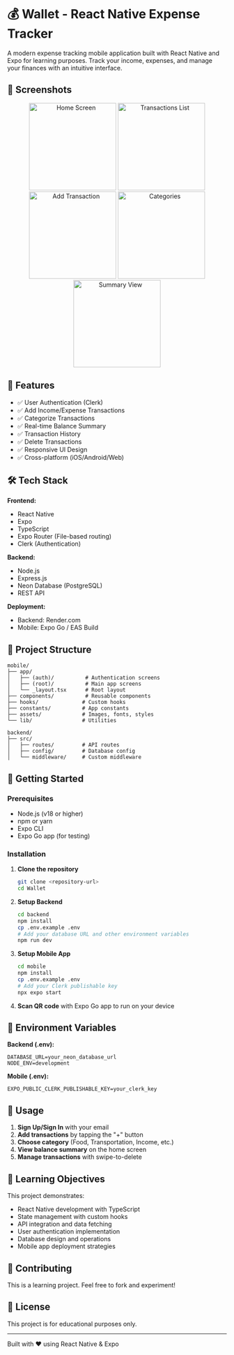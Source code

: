 # 💰 Wallet - React Native Expense Tracker

A modern expense tracking mobile application built with React Native and Expo for learning purposes. Track your income, expenses, and manage your finances with an intuitive interface.

## 📱 Screenshots

<div align="center">
  <img src="../Wallet/mobile/assets/screenshot/login.jpg" width="200" alt="Home Screen" />
  <img src="../Wallet/mobile/assets/screenshot/verify_email.jpg" width="200" alt="Transactions List" />
  <img src="../Wallet/mobile/assets/screenshot/home_no_transactions.jpg" width="200" alt="Add Transaction" />
  <img src="../Wallet/mobile/assets/screenshot/home.jpg" width="200" alt="Categories" />
  <img src="../Wallet/mobile/assets/screenshot/add_transactions.jpg" width="200" alt="Summary View" />
</div>

## 🚀 Features

- ✅ User Authentication (Clerk)
- ✅ Add Income/Expense Transactions
- ✅ Categorize Transactions
- ✅ Real-time Balance Summary
- ✅ Transaction History
- ✅ Delete Transactions
- ✅ Responsive UI Design
- ✅ Cross-platform (iOS/Android/Web)

## 🛠️ Tech Stack

**Frontend:**

- React Native
- Expo
- TypeScript
- Expo Router (File-based routing)
- Clerk (Authentication)

**Backend:**

- Node.js
- Express.js
- Neon Database (PostgreSQL)
- REST API

**Deployment:**

- Backend: Render.com
- Mobile: Expo Go / EAS Build

## 📂 Project Structure

```
mobile/
├── app/
│   ├── (auth)/          # Authentication screens
│   ├── (root)/          # Main app screens
│   └── _layout.tsx      # Root layout
├── components/          # Reusable components
├── hooks/              # Custom hooks
├── constants/          # App constants
├── assets/             # Images, fonts, styles
└── lib/                # Utilities

backend/
├── src/
│   ├── routes/         # API routes
│   ├── config/         # Database config
│   └── middleware/     # Custom middleware
```

## 🚀 Getting Started

### Prerequisites

- Node.js (v18 or higher)
- npm or yarn
- Expo CLI
- Expo Go app (for testing)

### Installation

1. **Clone the repository**

   ```bash
   git clone <repository-url>
   cd Wallet
   ```

2. **Setup Backend**

   ```bash
   cd backend
   npm install
   cp .env.example .env
   # Add your database URL and other environment variables
   npm run dev
   ```

3. **Setup Mobile App**

   ```bash
   cd mobile
   npm install
   cp .env.example .env
   # Add your Clerk publishable key
   npx expo start
   ```

4. **Scan QR code** with Expo Go app to run on your device

## 🔧 Environment Variables

**Backend (.env):**

```
DATABASE_URL=your_neon_database_url
NODE_ENV=development
```

**Mobile (.env):**

```
EXPO_PUBLIC_CLERK_PUBLISHABLE_KEY=your_clerk_key
```

## 📱 Usage

1. **Sign Up/Sign In** with your email
2. **Add transactions** by tapping the "+" button
3. **Choose category** (Food, Transportation, Income, etc.)
4. **View balance summary** on the home screen
5. **Manage transactions** with swipe-to-delete

## 🎯 Learning Objectives

This project demonstrates:

- React Native development with TypeScript
- State management with custom hooks
- API integration and data fetching
- User authentication implementation
- Database design and operations
- Mobile app deployment strategies

## 🤝 Contributing

This is a learning project. Feel free to fork and experiment!

## 📝 License

This project is for educational purposes only.

---

Built with ❤️ using React Native & Expo
